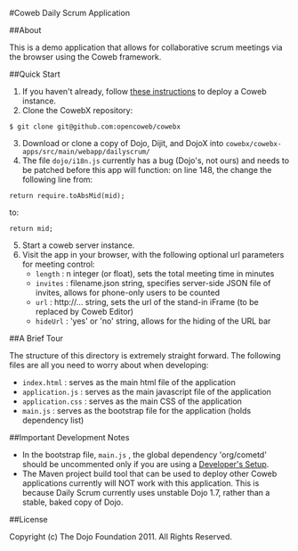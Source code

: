 #Coweb Daily Scrum Application

##About

This is a demo application that allows for collaborative scrum meetings via the browser using the Coweb framework.

##Quick Start

1. If you haven't already, follow [these instructions](http://opencoweb.org/ocwdocs/tutorial/install.html) to deploy a Coweb instance.
2. Clone the CowebX repository:

```console
$ git clone git@github.com:opencoweb/cowebx
```
3. Download or clone a copy of Dojo, Dijit, and DojoX into ```cowebx/cowebx-apps/src/main/webapp/dailyscrum/```
4. The file ```dojo/i18n.js``` currently has a bug (Dojo's, not ours) and needs to be patched before this app will function: on line 148, the change the following line from:

```
return require.toAbsMid(mid);
```

to:

```
return mid;
```
5. Start a coweb server instance.
6. Visit the app in your browser, with the following optional url parameters for meeting control:
	* ```length``` : n integer (or float), sets the total meeting time in minutes
	* ```invites``` : filename.json string, specifies server-side JSON file of invites, allows for phone-only users to be counted
	* ```url``` : http://... string, sets the url of the stand-in iFrame (to be replaced by Coweb Editor)
	* ```hideUrl``` : 'yes' or 'no' string, allows for the hiding of the URL bar
	
##A Brief Tour

The structure of this directory is extremely straight forward. The following files are all you need to worry about when developing:

* ```index.html``` : serves as the main html file of the application
* ```application.js``` : serves as the main javascript file of the application
* ```application.css``` : serves as the main CSS of the application
* ```main.js``` : serves as the bootstrap file for the application (holds dependency list)

##Important Development Notes

* In the bootstrap file, ```main.js``` , the global dependency 'org/cometd' should be uncommented only if you are using a [Developer's Setup](https://github.com/opencoweb/coweb/wiki/Developer-Setup).
* The Maven project build tool that can be used to deploy other Coweb applications currently will NOT work with this application. This is because Daily Scrum currently uses unstable Dojo 1.7, rather than a stable, baked copy of Dojo.

##License

Copyright (c) The Dojo Foundation 2011. All Rights Reserved.
